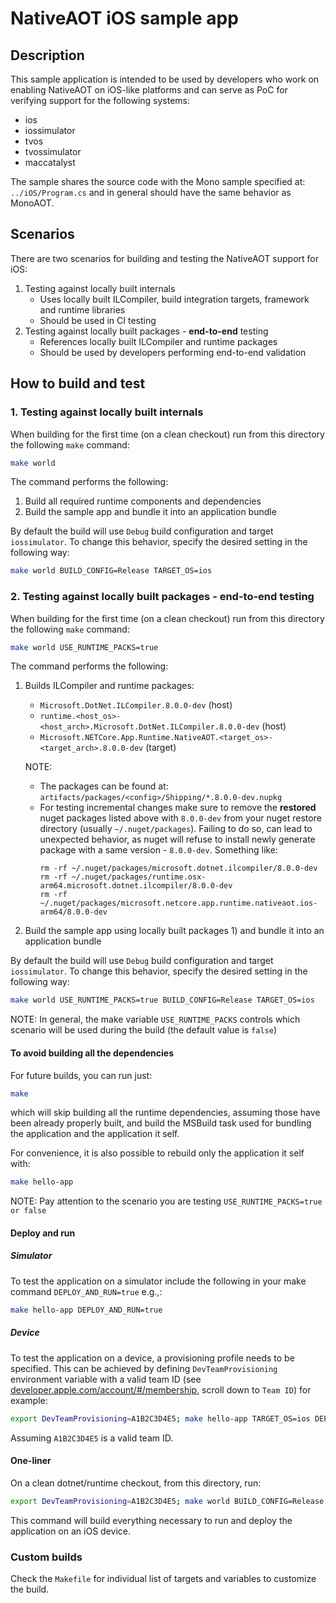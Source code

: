 # NativeAOT iOS sample app

## Description

This sample application is intended to be used by developers who work on enabling NativeAOT on iOS-like platforms and can serve as PoC for verifying support for the following systems:
- ios
- iossimulator
- tvos
- tvossimulator
- maccatalyst

The sample shares the source code with the Mono sample specified at: `../iOS/Program.cs` and in general should have the same behavior as MonoAOT.

## Scenarios

There are two scenarios for building and testing the NativeAOT support for iOS:
1. Testing against locally built internals
    - Uses locally built ILCompiler, build integration targets, framework and runtime libraries
    - Should be used in CI testing
2. Testing against locally built packages - **end-to-end** testing
    - References locally built ILCompiler and runtime packages
    - Should be used by developers performing end-to-end validation

## How to build and test

### 1. Testing against locally built internals

When building for the first time (on a clean checkout) run from this directory the following `make` command:
``` bash
make world
```

The command performs the following:
1. Build all required runtime components and dependencies
2. Build the sample app and bundle it into an application bundle

By default the build will use `Debug` build configuration and target `iossimulator`.
To change this behavior, specify the desired setting in the following way:
``` bash
make world BUILD_CONFIG=Release TARGET_OS=ios
```

### 2. Testing against locally built packages - end-to-end testing

When building for the first time (on a clean checkout) run from this directory the following `make` command:
``` bash
make world USE_RUNTIME_PACKS=true
```

The command performs the following:
1. Builds ILCompiler and runtime packages:
    - `Microsoft.DotNet.ILCompiler.8.0.0-dev` (host)
    - `runtime.<host_os>-<host_arch>.Microsoft.DotNet.ILCompiler.8.0.0-dev` (host)
    - `Microsoft.NETCore.App.Runtime.NativeAOT.<target_os>-<target_arch>.8.0.0-dev` (target)

    NOTE:
    - The packages can be found at: `artifacts/packages/<config>/Shipping/*.8.0.0-dev.nupkg`
    - For testing incremental changes make sure to remove the **restored** nuget packages listed above with `8.0.0-dev` from your nuget restore directory (usually `~/.nuget/packages`). Failing to do so, can lead to unexpected behavior, as nuget will refuse to install newly generate package with a same version - `8.0.0-dev`. Something like:
        ```
        rm -rf ~/.nuget/packages/microsoft.dotnet.ilcompiler/8.0.0-dev 
        rm -rf ~/.nuget/packages/runtime.osx-arm64.microsoft.dotnet.ilcompiler/8.0.0-dev 
        rm -rf ~/.nuget/packages/microsoft.netcore.app.runtime.nativeaot.ios-arm64/8.0.0-dev 
        ```
2. Build the sample app using locally built packages 1) and bundle it into an application bundle

By default the build will use `Debug` build configuration and target `iossimulator`.
To change this behavior, specify the desired setting in the following way:
``` bash
make world USE_RUNTIME_PACKS=true BUILD_CONFIG=Release TARGET_OS=ios
```

NOTE: In general, the make variable `USE_RUNTIME_PACKS` controls which scenario will be used during the build (the default value is `false`)

#### To avoid building all the dependencies

For future builds, you can run just:
``` bash
make
```
which will skip building all the runtime dependencies, assuming those have been already properly built, and build the MSBuild task used for bundling the application and the application it self.

For convenience, it is also possible to rebuild only the application it self with:
``` bash
make hello-app
```

NOTE: Pay attention to the scenario you are testing `USE_RUNTIME_PACKS=true or false`

#### Deploy and run

##### Simulator

To test the application on a simulator include the following in your make command `DEPLOY_AND_RUN=true` e.g.,:
``` bash
make hello-app DEPLOY_AND_RUN=true
```

##### Device

To test the application on a device, a provisioning profile needs to be specified.
This can be achieved by defining `DevTeamProvisioning` environment variable with a valid team ID (see [developer.apple.com/account/#/membership](https://developer.apple.com/account/#/membership), scroll down to `Team ID`) for example:
``` bash
export DevTeamProvisioning=A1B2C3D4E5; make hello-app TARGET_OS=ios DEPLOY_AND_RUN=true
```
Assuming `A1B2C3D4E5` is a valid team ID.

#### One-liner

On a clean dotnet/runtime checkout, from this directory, run:

``` bash
export DevTeamProvisioning=A1B2C3D4E5; make world BUILD_CONFIG=Release TARGET_OS=ios DEPLOY_AND_RUN=true
```

This command will build everything necessary to run and deploy the application on an iOS device.

### Custom builds

Check the `Makefile` for individual list of targets and variables to customize the build.
